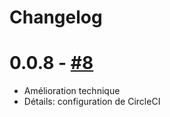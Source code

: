 # Changelog

# 0.0.8 - [#8](https://github.com/openfisca/openfisca-mal/pull/8)

* Amélioration technique
* Détails: configuration de CircleCI
